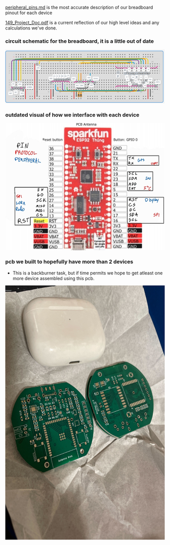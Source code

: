 [peripheral_pins.md](peripheral_pins.md) is the most accurate description of our breadboard pinout for each device

[149_Project_Doc.pdf](149_Project_Doc.pdf) is a current reflection of our high level ideas and any calculations we've done.

### circuit schematic for the breadboard, it is a little out of date
<img src="breadboard_design.png">

### outdated visual of how we interface with each device
<img src="esp32_pinout.jpg" height=400>

### pcb we built to hopefully have more than 2 devices
- This is a backburner task, but if time permits we hope to get atleast one more device assembled using this pcb.

<img src="pcb.jpg" height=800>
